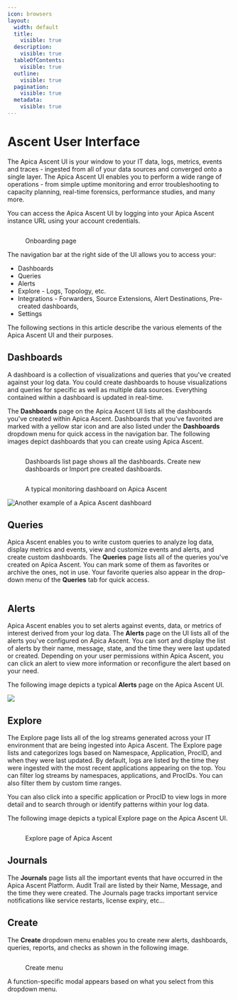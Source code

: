 ```yaml
---
icon: browsers
layout:
  width: default
  title:
    visible: true
  description:
    visible: true
  tableOfContents:
    visible: true
  outline:
    visible: true
  pagination:
    visible: true
  metadata:
    visible: true
---
```


# Ascent User Interface

The Apica Ascent UI is your window to your IT data, logs, metrics, events and traces - ingested from all of your data sources and converged onto a single layer. The Apica Ascent UI enables you to perform a wide range of operations - from simple uptime monitoring and error troubleshooting to capacity planning, real-time forensics, performance studies, and many more.

You can access the Apica Ascent UI by logging into your Apica Ascent instance URL using your account credentials.

<figure><img src="../.gitbook/assets/screencapture-datafabric-demo-apica-io-onboarding-2025-07-26-12_58_08 (1).png" alt=""><figcaption><p>Onboarding page</p></figcaption></figure>

The navigation bar at the right side of the UI allows you to access your:

* Dashboards
* Queries
* Alerts
* Explore - Logs, Topology, etc.&#x20;
* Integrations - Forwarders, Source Extensions, Alert Destinations, Pre-created dashboards,&#x20;
* Settings

The following sections in this article describe the various elements of the Apica Ascent UI and their purposes.

## Dashboards

A dashboard is a collection of visualizations and queries that you've created against your log data. You could create dashboards to house visualizations and queries for specific as well as multiple data sources. Everything contained within a dashboard is updated in real-time.

The **Dashboards** page on the Apica Ascent UI lists all the dashboards you've created within Apica Ascent. Dashboards that you've favorited are marked with a yellow star icon and are also listed under the **Dashboards** dropdown menu for quick access in the navigation bar. The following images depict dashboards that you can create using Apica Ascent.

<figure><img src="../.gitbook/assets/image (1052).png" alt=""><figcaption><p>Dashboards list page shows all the dashboards. Create new dashboards or Import pre created dashboards. </p></figcaption></figure>

<figure><img src="../.gitbook/assets/screencapture-datafabric-demo-apica-io-dashboard-ascent-monitoring-2025-07-26-12_02_24.png" alt=""><figcaption><p>A typical monitoring dashboard on Apica Ascent</p></figcaption></figure>

![Another example of a Apica Ascent dashboard](../.gitbook/assets/aws-cloudtrail.png)

## **Queries**

Apica Ascent enables you to write custom queries to analyze log data, display metrics and events, view and customize events and alerts, and create custom dashboards. The **Queries** page lists all of the queries you've created on Apica Ascent. You can mark some of them as favorites or archive the ones, not in use. Your favorite queries also appear in the drop-down menu of the **Queries** tab for quick access.

<figure><img src="../.gitbook/assets/image (1054).png" alt=""><figcaption></figcaption></figure>

## **Alerts**

Apica Ascent enables you to set alerts against events, data, or metrics of interest derived from your log data. The **Alerts** page on the UI lists all of the alerts you've configured on Apica Ascent. You can sort and display the list of alerts by their name, message, state, and the time they were last updated or created. Depending on your user permissions within Apica Ascent, you can click an alert to view more information or reconfigure the alert based on your need.

The following image depicts a typical **Alerts** page on the Apica Ascent UI.

![](../.gitbook/assets/alerts-list.png)

## Explore

The Explore page lists all of the log streams generated across your IT environment that are being ingested into Apica Ascent. The Explore page lists and categorizes logs based on Namespace, Application, ProcID, and when they were last updated. By default, logs are listed by the time they were ingested with the most recent applications appearing on the top. You can filter log streams by namespaces, applications, and ProcIDs. You can also filter them by custom time ranges.

You can also click into a specific application or ProcID to view logs in more detail and to search through or identify patterns within your log data.

The following image depicts a typical Explore page on the Apica Ascent UI.

<figure><img src="../.gitbook/assets/screencapture-datafabric-demo-apica-io-explore-2025-07-26-12_46_13 (3).png" alt=""><figcaption><p>Explore page of Apica Ascent</p></figcaption></figure>

## Journals

The **Journals** page lists all the important events that have occurred in the Apica Ascent Platform. Audit Trail are listed by their Name, Message, and the time they were created. The Journals page tracks important service notifications like service restarts, license expiry, etc...

## Create

The **Create** dropdown menu enables you to create new alerts, dashboards, queries, reports, and checks as shown in the following image.

<figure><img src="../.gitbook/assets/image (637).png" alt=""><figcaption><p>Create menu</p></figcaption></figure>

A function-specific modal appears based on what you select from this dropdown menu.
